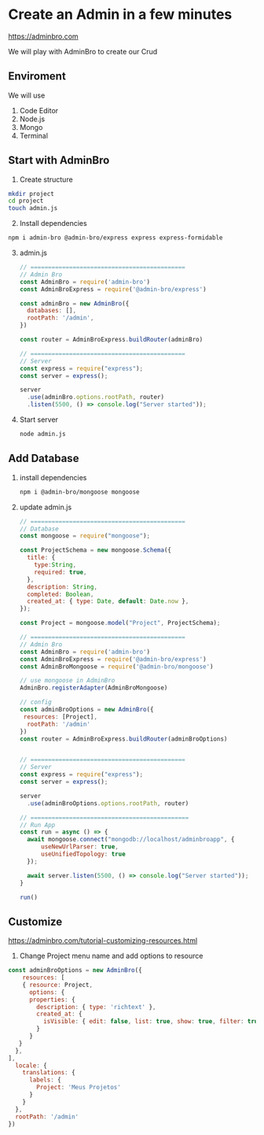 # Create an Admin in a few minutes

https://adminbro.com

We will play with AdminBro to create our Crud

## Enviroment 

We will use 

1. Code Editor
2. Node.js
3. Mongo
4. Terminal

## Start with AdminBro

1. Create structure
```sh
mkdir project
cd project
touch admin.js
```

2. Install dependencies 
```sh
npm i admin-bro @admin-bro/express express express-formidable
```
3. admin.js

   ```js
   // ============================================
   // Admin Bro
   const AdminBro = require('admin-bro')
   const AdminBroExpress = require('@admin-bro/express')

   const adminBro = new AdminBro({
     databases: [],
     rootPath: '/admin',
   })

   const router = AdminBroExpress.buildRouter(adminBro)

   // ============================================
   // Server
   const express = require("express");
   const server = express();

   server
     .use(adminBro.options.rootPath, router)
     .listen(5500, () => console.log("Server started"));
   ```

4. Start server

   ```sh
   node admin.js
   ```



## Add Database

1. install dependencies

   ```sh
   npm i @admin-bro/mongoose mongoose
   ```

2. update admin.js

   ```js
   // ============================================
   // Database
   const mongoose = require("mongoose");

   const ProjectSchema = new mongoose.Schema({
     title: {
       type:String,
       required: true,
     },
     description: String,
     completed: Boolean,
     created_at: { type: Date, default: Date.now },
   });

   const Project = mongoose.model("Project", ProjectSchema);

   // ============================================
   // Admin Bro
   const AdminBro = require('admin-bro')
   const AdminBroExpress = require('@admin-bro/express')
   const AdminBroMongoose = require('@admin-bro/mongoose')

   // use mongoose in AdminBro
   AdminBro.registerAdapter(AdminBroMongoose)

   // config
   const adminBroOptions = new AdminBro({
   	resources: [Project],
     rootPath: '/admin'
   })
   const router = AdminBroExpress.buildRouter(adminBroOptions)


   // ============================================
   // Server
   const express = require("express");
   const server = express();

   server
     .use(adminBroOptions.options.rootPath, router)

   // =============================================
   // Run App
   const run = async () => {
     await mongoose.connect("mongodb://localhost/adminbroapp", {
         useNewUrlParser: true,
         useUnifiedTopology: true
     });

     await server.listen(5500, () => console.log("Server started"));
   }

   run()
   ```



## Customize

https://adminbro.com/tutorial-customizing-resources.html

1. Change Project menu name and add options to resource

```js
const adminBroOptions = new AdminBro({
	resources: [
    { resource: Project, 
      options: {
      properties: {
        description: { type: 'richtext' },
        created_at: {
          isVisible: { edit: false, list: true, show: true, filter: true }
        }
      }
   }
  },
],
  locale: {
    translations: {
      labels: {
        Project: 'Meus Projetos'
      }
    }
  },
  rootPath: '/admin'
})
```


